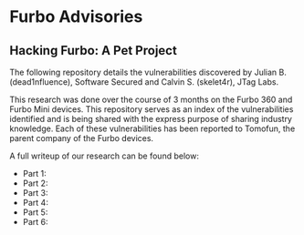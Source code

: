 # Furbo Advisories

## Hacking Furbo: A Pet Project
The following repository details the vulnerabilities discovered by Julian B. (dead1nfluence), Software Secured and Calvin S. (skelet4r), JTag Labs. 

This research was done over the course of 3 months on the Furbo 360 and Furbo Mini devices. This repository serves as an index of the vulnerabilities identified and is being shared with the express purpose of sharing industry knowledge. Each of these vulnerabilities has been reported to Tomofun, the parent company of the Furbo devices. 

A full writeup of our research can be found below:
- Part 1:
- Part 2:
- Part 3:
- Part 4:
- Part 5:
- Part 6:
